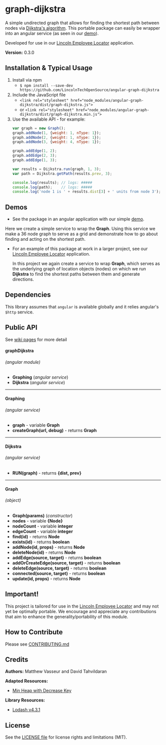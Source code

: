 # graph-dijkstra

A simple undirected graph that allows for finding the shortest path between nodes
via [Dijkstra's algorithm](https://en.wikipedia.org/wiki/Dijkstra%27s_algorithm#Using_a_priority_queue).
This portable package can easily be wrapper into an angular service (as seen in our [demo](demo)).

Developed for use in our [Lincoln Employee Locator][lincoln-gps] application.


**Version:** 0.3.0

## Installation & Typical Usage

1. Install via npm
   * `$ npm install --save-dev https://github.com/LincolnTechOpenSource/angular-graph-dijkstra`
2. Include the JavaScript file
   * `<link rel="stylesheet" href="node_modules/angular-graph-dijkstra/dist/graph-dijkstra.js">`
   * or `<link rel="stylesheet" href="node_modules/angular-graph-dijkstra/dist/graph-dijkstra.min.js">`
3. Use the available API - for example:
   ```javascript
   var graph = new Graph();
   graph.addNode(1, {weight: 1, nType: 1});
   graph.addNode(2, {weight: 1, nType: 1});
   graph.addNode(3, {weight: 4, nType: 1});

   graph.addEdge(1, 2);
   graph.addEdge(2, 3);
   graph.addEdge(1, 3);

   var results = Dijkstra.run(graph, 1, 3);
   var path = Dijkstra.getPath(results.prev, 3);

   console.log(results); // logs: #####
   console.log(path);    // logs: #####
   console.log('node 1 is ' + results.dist[3] + ' units from node 3'); // logs: ####
   ```

## Demos

* See the package in an angular application with our simple [demo](demo).

[demo]: demo/index.html

   Here we create a simple service to wrap the **Graph**. Using this service we make a
   36 node graph to serve as a grid and demonstrate how to go about finding and
   acting on the shortest path.

* For an example of this package at work in a larger project, see our
[Lincoln Employee Locator](lincoln-gps) application.

   In this project we again create a service to wrap **Graph**, which serves as
   the underlying graph of location objects (nodes) on which we run **Dijkstra**
   to find the shortest paths between them and generate directions.

## Dependencies

This library assumes that `angular` is available globally and it relies angular's `$http` service.

## Public API

See [wiki pages]() for more detail

#### graphDijkstra
###### (angular module)
* **Graphing** (*angular service*)
* **Dijkstra** (*angular service*)

---

#### Graphing
###### (angular service)
* **graph** - variable **Graph**
* **createGraph(url, debug)** - returns **Graph**

---

#### Dijkstra
###### (angular service)
* **RUN(graph)** - returns **{dist, prev}**

---

#### Graph
###### (object)
* **Graph(params)** (*constructor*)
* **nodes** - variable **{Node}**
* **nodeCount** - variable **integer**
* **edgeCount** - variable **integer**
* **find(id)**  -  returns **Node**
* **exists(id)**  -  returns **boolean**
* **addNode(id, props)**  -  returns **Node**
* **deleteNode(id)**  -  returns **Node**
* **addEdge(source, target)**  -  returns **boolean**
* **addOrCreateEdge(source, target)**  -  returns **boolean**
* **deleteEdge(source, target)**  -  returns **boolean**
* **connected(source, target)**  -  returns **boolean**
* **update(id, props)** -             returns **Node**

## Important!

This project is tailored for use in the [Lincoln Employee Locator](lincoln-gps) and may not yet
be optimally portable. We encourage and appreciate any contributions that aim to
enhance the generality/portability of this module.

[lincoln-gps]: https://github.com/LincolnTechOpenSource/lincoln-gps


## How to Contribute

Please see [CONTRIBUTING.md](CONTRIBUTING.md)


## Credits

**Authors:** Matthew Vasseur and David Tahvildaran

**Adapted Resources:**
   * [Min Heap with Decrease Key](https://github.com/rombdn/js-binaryheap-decreasekey)

**Library Resources:**
   * [Lodash v4.3.1](https://www.npmjs.com/package/lodash)

## License

See the [LICENSE file](LICENSE) for license rights and limitations (MIT).
